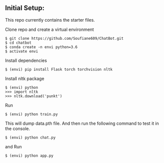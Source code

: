 
## Initial Setup:
This repo currently contains the starter files.

Clone repo and create a virtual environment
```
$ git clone https://github.com/Soufiane609/ChatBot.git
$ cd chatbot
$ conda create -n envi python=3.6
$ activate envi
```
Install dependencies
```
$ (envi) pip install Flask torch torchvision nltk
```
Install nltk package
```
$ (envi) python
>>> import nltk
>>> nltk.download('punkt')
```

Run
```
$ (envi) python train.py
```
This will dump data.pth file. And then run
the following command to test it in the console.
```
$ (envi) python chat.py
```
and Run
```
$ (envi) python app.py
```





